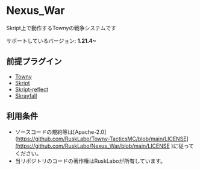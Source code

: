 # Nexus_War
Skript上で動作するTownyの戦争システムです

サポートしているバージョン: **1.21.4~**

## 前提プラグイン
- [Towny](https://github.com/TownyAdvanced/Towny)
- [Skript](https://github.com/SkriptLang/Skript)
- [Skript-reflect](https://github.com/SkriptLang/skript-reflect)
- [Skrayfall](https://github.com/eyesniper2/skRayFall)

## 利用条件
- ソースコードの規約等は[Apache-2.0](https://github.com/RuskLabo/Towny-TacticsMC/blob/main/LICENSE](https://github.com/RuskLabo/Nexus_War/blob/main/LICENSE )に従ってください。
- 当リポジトリのコードの著作権はRuskLaboが所有しています。

